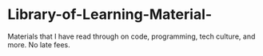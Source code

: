 # Library-of-Learning-Material-
Materials that I have read through on code, programming, tech culture, and more. No late fees.
